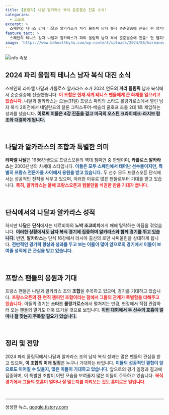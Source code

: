 ```yaml
---
title: [올림픽] 나달·알카라스 복식 준준결승 진출 소식!
categories:
  - 스포츠
excerpt: >
  스페인의 테니스 강자 나달과 알카라스가 파리 올림픽 남자 복식 준준결승에 진출! 현 챔피언과 전설이 선보일 환상의 조합, 기대를 모은다!
feature_text: >
  스페인의 테니스 강자 나달과 알카라스가 파리 올림픽 남자 복식 준준결승에 진출! 현 챔피언과 전설이 선보일 환상의 조합, 기대를 모은다!
image: 'https://www.behealthy4u.com/wp-content/uploads/2024/06/koreanews.jpg'
---
```


<p><img src="https://www.behealthy4u.com/wp-content/uploads/2024/06/koreanews.jpg" alt="info 속보" /></p>

<h2 data-ke-size="size26">2024 파리 올림픽 테니스 남자 복식 대진 소식</h2>

<p data-ke-size="size16">스페인의 라파엘 나달과 카를로스 알카라스 조가 2024 연도의 <b>파리 올림픽</b> 남자 복식에서 준준결승에 진출했습니다. <b><span style="color: #ee2323;">이 조합은 현재 세계 테니스 팬들에게 큰 화제를 일으키고 있습니다.</span></b> 나달과 알카라스는 오늘(31일) 프랑스 파리의 스타드 롤랑가로스에서 열린 남자 복식 2회전에서 네덜란드의 탈론 그릭스푸어-베슬리 쿨호프 조를 2대 1로 제압하는 성과를 냈습니다. <b><span style="background-color: #21538527;">이로써 이들은 4강 진출을 걸고 미국의 오스틴 크라이체크-라지브 람 조와 대결하게 됩니다.</span></b></p>

<p data-ke-size="size16">&nbsp;</p>

<h2 data-ke-size="size26">나달과 알카라스의 조합과 특별한 의미</h2>

<p data-ke-size="size16"><b>라파엘 나달</b>은 1986년생으로 프랑스오픈의 역대 챔피언 중 한명이며, <b>카를로스 알카라스</b>는 2003년생의 차세대 스타입니다. <b><span style="color: #1a5490;">이들은 모두 스페인에서 태어난 선수들이지만, 특별히 프랑스 전문가들 사이에서 응원을 받고 있습니다.</span></b> 두 선수 모두 프랑스오픈 단식에서는 성공적인 전적을 세우고 있으며, 이러한 이유로 많은 팬들로부터 기대를 받고 있습니다. <b><span style="color: #ee2323;">특히, 알카라스는 올해 프랑스오픈과 윔블던을 석권한 만큼 기대가 큽니다.</span></b></p>

<p data-ke-size="size16">&nbsp;</p>

<h2 data-ke-size="size26">단식에서의 나달과 알카라스 성적</h2>

<p data-ke-size="size16">하지만 <b>나달</b>은 <b>단식</b>에서는 세르비아의 <b>노박 조코비치</b>에게 패해 탈락하는 아픔을 겪었습니다. <b><span style="background-color: #21538527;">이러한 상황에서도 남자 복식 경기에 집중하며 알카라스와 함께 경기를 뛰고 있습니다.</span></b> 반면, <b>알카라스</b>는 단식 16강에서 러시아 출신의 로만 사피울린을 상대하게 됩니다. <b><span style="color: #1a5490;">전반적인 경기력 향상과 성과를 두고 보는 이들이 많아 앞으로의 경기에서 이들이 보여줄 성적에 큰 관심을 받고 있습니다.</span></b></p>

<p data-ke-size="size16">&nbsp;</p>

<h2 data-ke-size="size26">프랑스 팬들의 응원과 기대</h2>

<p data-ke-size="size16">프랑스 팬들은 나달과 알카라스 조의 <b>조합</b>을 주목하고 있으며, 경기를 기대하고 있습니다. <b><span style="color: #ee2323;">프랑스오픈의 전·현직 챔피언 조합이라는 점에서 그들의 관계가 특별함을 더해주고 있습니다.</span></b> 이들의 경기는 <b>스타드 롤랑가로스</b>에서 펼쳐지는 만큼, 현장에서 직접 관람하러 오는 팬들의 열기도 더욱 뜨거울 것으로 보입니다. <b><span style="background-color: #21538527;">이번 대회에서 두 선수의 호흡이 얼마나 잘 맞는지 주목할 필요가 있습니다.</span></b></p>

<p data-ke-size="size16">&nbsp;</p>

<h2 data-ke-size="size26">정리 및 전망</h2>

<p data-ke-size="size16">2024 파리 올림픽에서 나달과 알카라스 조의 남자 복식 성과는 많은 팬들의 관심을 받고 있으며, <b>이 조합의 미래 일정</b>은 누구나 기대하는 바입니다. <b><span style="color: #1a5490;">이들의 성공적인 결합이 앞으로도 이어질 수 있을지, 많은 이들이 기대하고 있습니다.</span></b> 앞으로의 경기 일정과 결과에 집중하며, 이 특별한 조합이 어떤 모습을 보여줄지 많은 이들이 주목하고 있습니다. <b><span style="color: #ee2323;">복식 경기에서 그들의 호흡이 얼마나 잘 맞는지를 지켜보는 것도 흥미로운 일입니다.</span></b></p>

<p data-ke-size="size16">&nbsp;</p>

<hr />

<p data-ke-size="size16"></p>
생생한 뉴스, <a href="https://qoogle.tistory.com" rel="dofollow">qoogle.tistory.com</a>


